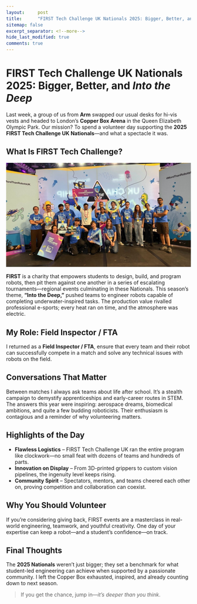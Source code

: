 ```yaml
---
layout:     post
title:      "FIRST Tech Challenge UK Nationals 2025: Bigger, Better, and Into the Deep"
sitemap: false
excerpt_separator: <!--more-->
hide_last_modified: true
comments: true
---
```


# FIRST Tech Challenge UK Nationals 2025: Bigger, Better, and *Into the Deep*

Last week, a group of us from **Arm** swapped our usual desks for hi-vis vests and headed to London’s **Copper Box Arena** in the Queen Elizabeth Olympic Park. Our mission? To spend a volunteer day supporting the **2025 FIRST Tech Challenge UK Nationals**—and what a spectacle it was.

<!--more-->

## What Is FIRST Tech Challenge?

![FIRST Tech Championship photo](../images/first-champ.jpeg)

**FIRST** is a charity that empowers students to design, build, and program robots, then pit them against one another in a series of escalating tournaments—regional events culminating in these Nationals. This season’s theme, **“Into the Deep,”** pushed teams to engineer robots capable of completing underwater-inspired tasks. The production value rivalled professional e-sports; every heat ran on time, and the atmosphere was electric.

## My Role: Field Inspector / FTA

I returned as a **Field Inspector / FTA**, ensure that every team and their robot can successfully compete in a match and solve any technical issues with robots on the field.

## Conversations That Matter

Between matches I always ask teams about life after school. It’s a stealth campaign to demystify apprenticeships and early-career routes in STEM. The answers this year were inspiring: aerospace dreams, biomedical ambitions, and quite a few budding roboticists. Their enthusiasm is contagious and a reminder of why volunteering matters.

## Highlights of the Day

- **Flawless Logistics** – FIRST Tech Challenge UK ran the entire program like clockwork—no small feat with dozens of teams and hundreds of parts.  
- **Innovation on Display** – From 3D-printed grippers to custom vision pipelines, the ingenuity level keeps rising.  
- **Community Spirit** – Spectators, mentors, and teams cheered each other on, proving competition and collaboration can coexist.

## Why You Should Volunteer

If you’re considering giving back, FIRST events are a masterclass in real-world engineering, teamwork, and youthful creativity. One day of your expertise can keep a robot—and a student’s confidence—on track.

## Final Thoughts

The **2025 Nationals** weren’t just bigger; they set a benchmark for what student-led engineering can achieve when supported by a passionate community. I left the Copper Box exhausted, inspired, and already counting down to next season.

> If you get the chance, jump in—*it’s deeper than you think*.